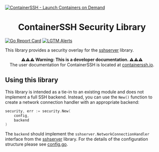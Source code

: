 [![ContainerSSH - Launch Containers on Demand](https://containerssh.github.io/images/logo-for-embedding.svg)](https://containerssh.io/)

<!--suppress HtmlDeprecatedAttribute -->
<h1 align="center">ContainerSSH Security Library</h1>

[![Go Report Card](https://goreportcard.com/badge/github.com/containerssh/security?style=for-the-badge)](https://goreportcard.com/report/github.com/containerssh/security)
[![LGTM Alerts](https://img.shields.io/lgtm/alerts/github/ContainerSSH/security?style=for-the-badge)](https://lgtm.com/projects/g/ContainerSSH/security/)

This library provides a security overlay for the [sshserver](https://github.com/containerssh/containerssh/tree/main/internal/sshserver) library.

<p align="center"><strong>⚠⚠⚠ Warning: This is a developer documentation. ⚠⚠⚠</strong><br />The user documentation for ContainerSSH is located at <a href="https://containerssh.io">containerssh.io</a>.</p>

## Using this library

This library is intended as a tie-in to an existing module and does not implement a full SSH backend. Instead, you can use the `New()` function to create a network connection handler with an appropriate backend:

```go
security, err := security.New(
    config,
    backend
)
```

The `backend` should implement the `sshserver.NetworkConnectionHandler` interface from the [sshserver](https://github.com/containerssh/containerssh/tree/main/internal/sshserver) library. For the details of the configuration structure please see [config.go](config.go).
